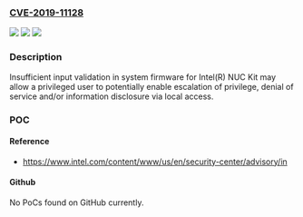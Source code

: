 ### [CVE-2019-11128](https://cve.mitre.org/cgi-bin/cvename.cgi?name=CVE-2019-11128)
![](https://img.shields.io/static/v1?label=Product&message=Intel(R)%20NUC%20Firmware&color=blue)
![](https://img.shields.io/static/v1?label=Version&message=Please%20see%20reference%20document.%20&color=brightgreen)
![](https://img.shields.io/static/v1?label=Vulnerability&message=escalation%20of%20privilege%2C%20denial%20of%20service%20and%2For%20information%20disclosure&color=brightgreen)

### Description

Insufficient input validation in system firmware for Intel(R) NUC Kit may allow a privileged user to potentially enable escalation of privilege, denial of service and/or information disclosure via local access.

### POC

#### Reference
- https://www.intel.com/content/www/us/en/security-center/advisory/in

#### Github
No PoCs found on GitHub currently.

